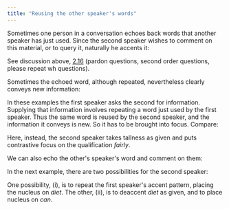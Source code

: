 ```yaml
---
title: "Reusing the other speaker's words"
---
```


<script>
  import Audio from '$lib/Audio.svelte'
  import AudioWrapper from '$lib/AudioWrapper.svelte'
  import Naudio from '$lib/Naudio.svelte'
</script>

Sometimes one person in a conversation echoes back words that another speaker has just used. Since the second speaker wishes to comment on this material, or to query it, naturally he accents it:

<Naudio
  sentence="?? I *can't \stand | /whisky. <br> - you *can't stand /whisky? <br><br>
  ?? We're having \strawberries | for /tea. <br> - \Ooh, | \strawberries!"
  nuclei="{['stand', 'whis', 'straw', 'tea', 'Ooh']}" 
/>
See discussion above, [2.16](/chapter2/2.16) (pardon questions, second order questions, please repeat wh questions).

Sometimes the echoed word, although repeated, nevertheless clearly conveys new information:

<Naudio
  sentence="?? You *say your name's /Smith? <br> - \Yes, | \Smith. <br><br>
  ?? Would you like *coffee or \tea? <br> - \Tea, please. <br><br>
  ?? Was the thief *tall or \short? <br> - \Oh, | *definitely \tall."
  nuclei="{['Smith', 'tea', 'Tea', 'short', 'tall', 'Oh', 'Yes']}" 
/>
In these examples the first speaker asks the second for information. Supplying that information involves repeating a word just used by the first speaker. Thus the same word is reused by the second speaker, and the information it conveys is new. So it has to be brought into focus. Compare:

<Naudio
  sentence="?? Was the thief *tall or \short? <br> - Well \/fairly tall."
  nuclei="{['short', 'fairly']}" 
/>
Here, instead, the second speaker takes tallness as given and puts contrastive focus on the qualification _fairly_.

We can also echo the other's speaker's word and comment on them:

<Naudio
  sentence="?? *What three times \five? *Fif/teen? <br> - *Fif\teen, | that's /right. <br><br>
  ?? So you're *going to \emigrate. <br> - \Emigrate, | \yes."
  nuclei="{['five', 'teen', 'em', 'Em', 'yes', 'right']}" 
/>
In the next example, there are two possibilities for the second speaker:

<Naudio
sentence="\/Sorry , | I'm *on a \diet. <br>
<br> - (i) But if you *eat \/chocolate, | *how can you be on a \diet? 
<br> - (ii) But if you *eat \/chocolate, | *how \can you be on a diet?"
nuclei="{['Sor', 'di', 'choc']}"
/>
One possibility, (i), is to repeat the first speaker's accent pattern, placing the nucleus on _diet_. The other, (ii), is to deaccent _diet_ as given, and to place nucleus on _can_.
